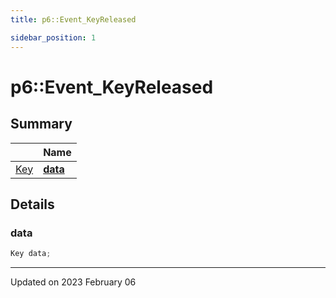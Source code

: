 ```yaml
---
title: p6::Event_KeyReleased

sidebar_position: 1
---
```


# p6::Event_KeyReleased







## Summary

|                | Name           |
| -------------- | -------------- |
| [Key](/reference/Types/key) | **[data](/reference/Types/event___key_released#data)**  |

## Details


### data

```cpp
Key data;
```


-------------------------------

Updated on 2023 February 06